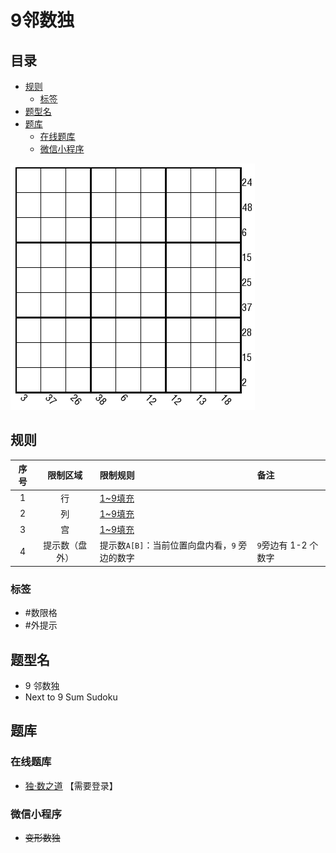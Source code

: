 # 9邻数独
<!-- START doctoc generated TOC please keep comment here to allow auto update -->
<!-- DON'T EDIT THIS SECTION, INSTEAD RE-RUN doctoc TO UPDATE -->
## 目录

- [规则](#%E8%A7%84%E5%88%99)
  - [标签](#%E6%A0%87%E7%AD%BE)
- [题型名](#%E9%A2%98%E5%9E%8B%E5%90%8D)
- [题库](#%E9%A2%98%E5%BA%93)
  - [在线题库](#%E5%9C%A8%E7%BA%BF%E9%A2%98%E5%BA%93)
  - [微信小程序](#%E5%BE%AE%E4%BF%A1%E5%B0%8F%E7%A8%8B%E5%BA%8F)

<!-- END doctoc generated TOC please keep comment here to allow auto update -->

![题](../../../images/sudoku/9邻数独.png)

## 规则

| 序号  |  限制区域   | 限制规则                         | 备注             |
|:---:|:-------:|:-----------------------------|:---------------|
|  1  |    行    | [1~9填充]                      |                |
|  2  |    列    | [1~9填充]                      |                |
|  3  |    宫    | [1~9填充]                      |                |
|  4  | 提示数（盘外） | 提示数`A[B]`：当前位置向盘内看，`9` 旁边的数字 | `9`旁边有 1-2 个数字 |

### 标签

- #数限格
- #外提示

## 题型名

- 9 邻数独
- Next to 9 Sum Sudoku

## 题库

### 在线题库

- [独·数之道](http://www.sudokufans.org.cn/lx/game.index.php?type=9n) 【需要登录】

### 微信小程序

- ~~变形数独~~

[1~9填充]: ../../../rules.md#1to9填充
